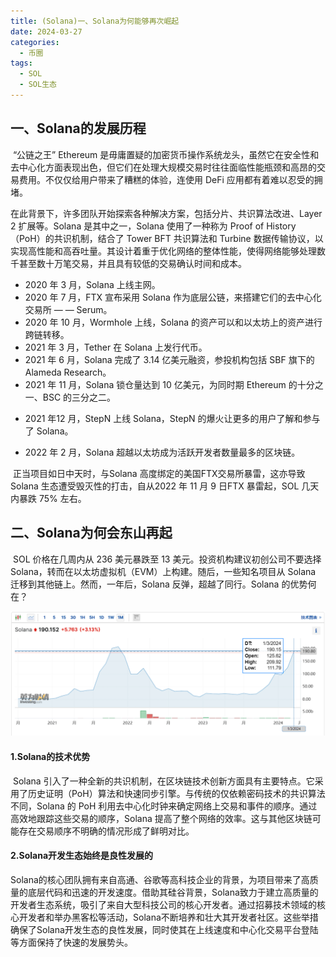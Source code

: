 ```yaml
---
title: (Solana)一、Solana为何能够再次崛起
date: 2024-03-27
categories:
  - 币圈
tags: 
  - SOL
  - SOL生态
---
```



## 一、Solana的发展历程

​	“公链之王” Ethereum 是毋庸置疑的加密货币操作系统龙头，虽然它在安全性和去中心化方面表现出色，但它们在处理大规模交易时往往面临性能瓶颈和高昂的交易费用。不仅仅给用户带来了糟糕的体验，连使用 DeFi 应用都有着难以忍受的拥堵。

​	在此背景下，许多团队开始探索各种解决方案，包括分片、共识算法改进、Layer 2 扩展等。Solana 是其中之一，Solana 使用了一种称为 Proof of History（PoH）的共识机制，结合了 Tower BFT 共识算法和 Turbine  数据传输协议，以实现高性能和高吞吐量。其设计着重于优化网络的整体性能，使得网络能够处理数千甚至数十万笔交易，并且具有较低的交易确认时间和成本。

- 2020 年 3 月，Solana 上线主网。
- 2020 年 7 月，FTX 宣布采用 Solana 作为底层公链，来搭建它们的去中心化交易所 — — Serum。
- 2020 年 10 月，Wormhole 上线，Solana 的资产可以和以太坊上的资产进行跨链转移。
- 2021 年 3 月，Tether 在 Solana 上发行代币。
- 2021 年 6 月，Solana 完成了 3.14 亿美元融资，参投机构包括 SBF 旗下的 Alameda Research。
- 2021 年 11 月，Solana 锁仓量达到 10 亿美元，为同时期 Ethereum 的十分之一、BSC 的三分之二。

* 2021 年12 月，StepN 上线 Solana，StepN 的爆火让更多的用户了解和参与了 Solana。

* 2022 年 2 月，Solana 超越以太坊成为活跃开发者数量最多的区块链。

​	正当项目如日中天时，与Solana 高度绑定的美国FTX交易所暴雷，这亦导致Solana 生态遭受毁灭性的打击，自从2022 年 11 月 9 日FTX 暴雷起，SOL 几天内暴跌 75% 左右。

## 二、Solana为何会东山再起

​	SOL 价格在几周内从 236 美元暴跌至 13 美元。投资机构建议初创公司不要选择 Solana，转而在以太坊虚拟机（EVM）上构建。随后，一些知名项目从 Solana 迁移到其他链上。然而，一年后，Solana 反弹，超越了同行。Solana 的优势何在？

![](2024-03-29-094056.png)

#### 1.Solana的技术优势

​	Solana 引入了一种全新的共识机制，在区块链技术创新方面具有主要特点。它采用了历史证明（PoH）算法和快速同步引擎。与传统的仅依赖密码技术的共识算法不同，Solana 的 PoH 利用去中心化时钟来确定网络上交易和事件的顺序。通过高效地跟踪这些交易的顺序，Solana 提高了整个网络的效率。这与其他区块链可能存在交易顺序不明确的情况形成了鲜明对比。

#### 2.Solana开发生态始终是良性发展的

​	Solana的核心团队拥有来自高通、谷歌等高科技企业的背景，为项目带来了高质量的底层代码和迅速的开发速度。借助其硅谷背景，Solana致力于建立高质量的开发者生态系统，吸引了来自大型科技公司的核心开发者。通过招募技术领域的核心开发者和举办黑客松等活动，Solana不断培养和壮大其开发者社区。这些举措确保了Solana开发生态的良性发展，同时使其在上线速度和中心化交易平台登陆等方面保持了快速的发展势头。
